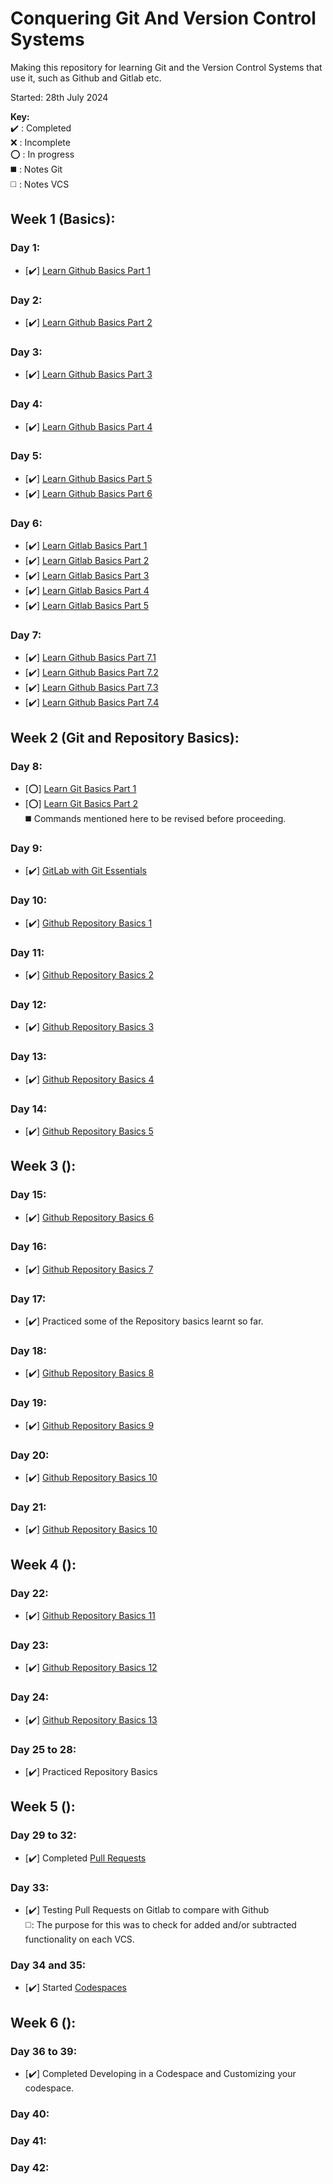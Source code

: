 # Conquering Git And Version Control Systems
Making this repository for learning Git and the Version Control Systems that use it, such as Github and Gitlab etc.  

Started: 28th July 2024

**Key:**  
   ✔️ : Completed  
   ❌ : Incomplete  
   ⭕ : In progress  
   ◼️ : Notes Git  
   ◻️ : Notes VCS  
## Week 1 (Basics):
### Day 1:
- [✔️] [Learn Github Basics Part 1](https://docs.github.com/en/get-started/start-your-journey)
### Day 2:
- [✔️] [Learn Github Basics Part 2](https://docs.github.com/en/get-started/learning-about-github)
### Day 3:
- [✔️] [Learn Github Basics Part 3](https://docs.github.com/en/get-started/onboarding)
### Day 4:
- [✔️] [Learn Github Basics Part 4](https://docs.github.com/en/get-started/using-github)
### Day 5:
- [✔️] [Learn Github Basics Part 5](https://docs.github.com/en/get-started/accessibility)
- [✔️] [Learn Github Basics Part 6](https://docs.github.com/en/get-started/exploring-projects-on-github)
### Day 6:
- [✔️] [Learn Gitlab Basics Part 1](https://www.youtube.com/watch?v=7q9Y1Cv-ib0)
- [✔️] [Learn Gitlab Basics Part 2](https://www.youtube.com/watch?v=M7rBDZYsx8U&list=PLFGfElNsQthYDx0A_FaNNfUm9NHsK6zED&index=193)
- [✔️] [Learn Gitlab Basics Part 3](https://www.youtube.com/watch?v=jYQSH4EY6_U&list=PLFGfElNsQthYDx0A_FaNNfUm9NHsK6zED&index=175)
- [✔️] [Learn Gitlab Basics Part 4](https://www.youtube.com/watch?v=LDVQXv3I5rI)
- [✔️] [Learn Gitlab Basics Part 5](https://www.youtube.com/watch?v=-oaI2WEKdI4&list=PL05JrBw4t0KofkHq4GZJ05FnNGa11PQ4d)
### Day 7:
- [✔️] [Learn Github Basics Part 7.1](https://docs.github.com/en/get-started/exploring-integrations)
- [✔️] [Learn Github Basics Part 7.2](https://docs.github.com/en/get-started/showcase-your-expertise-with-github-certifications)
- [✔️] [Learn Github Basics Part 7.3](https://docs.github.com/en/get-started/using-github-docs)
- [✔️] [Learn Github Basics Part 7.4](https://docs.github.com/en/get-started/archiving-your-github-personal-account-and-public-repositories)
## Week 2 (Git and Repository Basics):
### Day 8:
- [⭕] [Learn Git Basics Part 1](https://docs.github.com/en/get-started/getting-started-with-git)
- [⭕] [Learn Git Basics Part 2](https://docs.github.com/en/get-started/using-git)   
   ◼️ Commands mentioned here to be revised before proceeding.
### Day 9:
- [✔️] [GitLab with Git Essentials](https://docs.gitlab.com/ee/tutorials/gitlab_navigation.html)
### Day 10:
- [✔️] [Github Repository Basics 1](https://docs.github.com/en/repositories/creating-and-managing-repositories/creating-a-new-repository)
### Day 11:
- [✔️] [Github Repository Basics 2](https://docs.github.com/en/repositories/creating-and-managing-repositories/creating-a-new-repository)
### Day 12:
- [✔️] [Github Repository Basics 3](https://docs.github.com/en/repositories/creating-and-managing-repositories/creating-a-new-repository)
### Day 13:
- [✔️] [Github Repository Basics 4](https://docs.github.com/en/repositories/managing-your-repositorys-settings-and-features)
### Day 14:
- [✔️] [Github Repository Basics 5](https://docs.github.com/en/repositories/managing-your-repositorys-settings-and-features)
## Week 3 ():
### Day 15:
- [✔️] [Github Repository Basics 6](https://docs.github.com/en/repositories/managing-your-repositorys-settings-and-features)
### Day 16:
- [✔️] [Github Repository Basics 7](https://docs.github.com/en/repositories/managing-your-repositorys-settings-and-features)
### Day 17:
- [✔️] Practiced some of the Repository basics learnt so far.
### Day 18:
- [✔️] [Github Repository Basics 8](https://docs.github.com/en/repositories/configuring-branches-and-merges-in-your-repository/configuring-pull-request-merges)
### Day 19:
- [✔️] [Github Repository Basics 9](https://docs.github.com/en/repositories/configuring-branches-and-merges-in-your-repository/managing-protected-branches)
### Day 20:
- [✔️] [Github Repository Basics 10](https://docs.github.com/en/repositories/configuring-branches-and-merges-in-your-repository/managing-rulesets)
### Day 21:
- [✔️] [Github Repository Basics 10](https://docs.github.com/en/repositories/configuring-branches-and-merges-in-your-repository/managing-rulesets)
## Week 4 ():
### Day 22:
- [✔️] [Github Repository Basics 11](https://docs.github.com/en/repositories/working-with-files/managing-files/customizing-how-changed-files-appear-on-github)
### Day 23:
- [✔️] [Github Repository Basics 12](https://docs.github.com/en/repositories/working-with-files/managing-large-files)
### Day 24:
- [✔️] [Github Repository Basics 13](https://docs.github.com/en/repositories/viewing-activity-and-data-for-your-repository)
### Day 25 to 28:
- [✔️] Practiced Repository Basics
## Week 5 ():
### Day 29 to 32:
- [✔️] Completed [Pull Requests](https://docs.github.com/en/pull-requests)
### Day 33:
- [✔️] Testing Pull Requests on Gitlab to compare with Github       
     ◻️: The purpose for this was to check for added and/or subtracted functionality on each VCS.
### Day 34 and 35:
- [✔️] Started [Codespaces](https://docs.github.com/en/codespaces)
## Week 6 ():
### Day 36 to 39:
- [✔️] Completed Developing in a Codespace and Customizing your codespace.
### Day 40:
### Day 41:
### Day 42:
